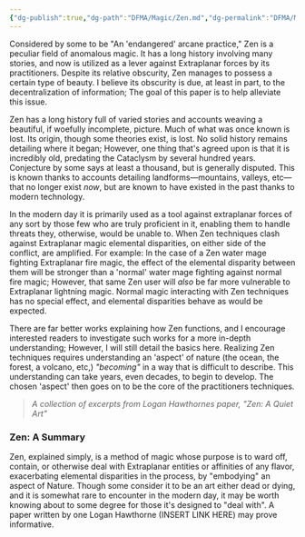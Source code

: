 ```yaml
---
{"dg-publish":true,"dg-path":"DFMA/Magic/Zen.md","dg-permalink":"DFMA/Magic/Zen","permalink":"/DFMA/Magic/Zen/","title":"Zen, A Quiet Art"}
---
```


Considered by some to be "An 'endangered' arcane practice," Zen is a peculiar field of anomalous magic. It has a long history involving many stories, and now is utilized as a lever against Extraplanar forces by its practitioners. 
Despite its relative obscurity, Zen manages to possess a certain type of beauty.
I believe its obscurity is due, at least in part, to the decentralization of information; 
The goal of this paper is to help alleviate this issue.

Zen has a long history full of varied stories and accounts weaving a beautiful, if woefully incomplete, picture. Much of what was once known is lost. 
Its origin, though some theories exist, is lost. No solid history remains detailing where it began; However, one thing that's agreed upon is that it is incredibly old, predating the Cataclysm by several hundred years. Conjecture by some says at least a thousand, but is generally disputed. 
This is known thanks to accounts detailing landforms—mountains, valleys, etc—that no longer exist *now*, but are known to have existed in the past thanks to modern technology. 

In the modern day it is primarily used as a tool against extraplanar forces of any sort by those few who are truly proficient in it, enabling them to handle threats they, otherwise, would be unable to. When Zen techniques clash against Extraplanar magic elemental disparities, on either side of the conflict, are amplified. For example: 
In the case of a Zen water mage fighting Extraplanar fire magic, the effect of the elemental disparity between them will be stronger than a 'normal' water mage fighting against normal fire magic;
However, that same Zen user will *also* be far more vulnerable to Extraplanar lightning magic. Normal magic interacting with Zen techniques has no special effect, and elemental disparities behave as would be expected.

There are far better works explaining how Zen functions, and I encourage interested readers to investigate such works for a more in-depth understanding; However, I will still detail the basics here.
Realizing Zen techniques requires understanding an 'aspect' of nature (the ocean, the forest, a volcano, etc,) *"becoming"* in a way that is difficult to describe. This understanding can take years, even decades, to begin to develop. The chosen 'aspect' then goes on to be the core of the practitioners techniques.


> *A collection of excerpts from Logan Hawthornes paper, "Zen: A Quiet Art"*


### Zen: A Summary

Zen, explained simply, is a method of magic whose purpose is to ward off, contain, or otherwise deal with Extraplanar entities or affinities of any flavor, exacerbating elemental disparities in the process, by "embodying" an aspect of Nature. Though some consider it to be an art either dead or dying, and it is somewhat rare to encounter in the modern day, it may be worth knowing about to some degree for those it's designed to "deal with". A paper written by one Logan Hawthorne (INSERT LINK HERE) may prove informative. 